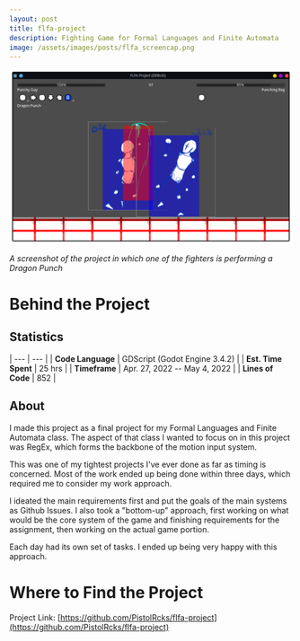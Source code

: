 ```yaml
---
layout: post
title: flfa-project
description: Fighting Game for Formal Languages and Finite Automata
image: /assets/images/posts/flfa_screencap.png
---
```


![Screenshot of flfa-project](/assets/images/posts/flfa_screencap.png)

*A screenshot of the project in which one of the fighters is performing a Dragon Punch*

# Behind the Project
## Statistics
| --- | --- |
| **Code Language** | GDScript (Godot Engine 3.4.2) |
| **Est. Time Spent** | 25 hrs |
| **Timeframe** | Apr. 27, 2022 -- May 4, 2022 |
| **Lines of Code** | 852 |

## About
I made this project as a final project for my Formal Languages and Finite Automata class. The aspect of that class I wanted to focus on in this project was RegEx, which forms the backbone of the motion input system.

This was one of my tightest projects I've ever done as far as timing is concerned. Most of the work ended up being done within three days, which required me to consider my work approach.

I ideated the main requirements first and put the goals of the main systems as Github Issues. I also took a "bottom-up" approach, first working on what would be the core system of the game and finishing requirements for the assignment, then working on the actual game portion.

Each day had its own set of tasks. I ended up being very happy with this approach.

# Where to Find the Project
Project Link: [https://github.com/PistolRcks/flfa-project](https://github.com/PistolRcks/flfa-project)
